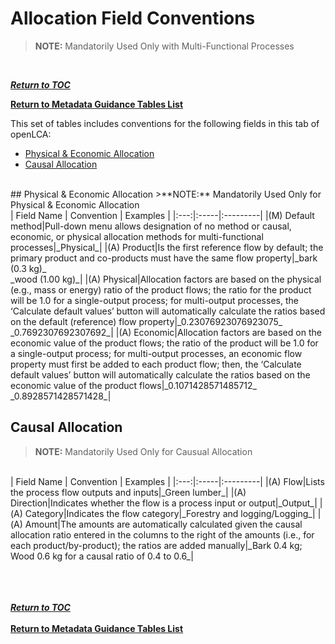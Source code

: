 # Allocation Field Conventions
>**NOTE:** Mandatorily Used Only with Multi-Functional Processes
<br>

[**_Return to TOC_**](../00-sub-handbook-landing.md)

[**Return to Metadata Guidance Tables List**](../02-how-to-publish-in-the-uslci.md#metadata-guidance-tables)

This set of tables includes conventions for the following fields in this tab of openLCA:
- [Physical & Economic Allocation](#physical-and-economic)
- [Causal Allocation](#causal)


<br>
<a id="physical-and-economic"></a> 
## Physical & Economic Allocation
>**NOTE:** Mandatorily Used Only for Physical & Economic Allocation
<br>
| Field Name | Convention | Examples |
|:---:|:-----|:---------|
|(M) Default method|Pull-down menu allows designation of no method or causal, economic, or physical allocation methods for multi-functional processes|_Physical_|
|(A) Product|Is the first reference flow by default; the primary product and co-products must have the same flow property|_bark (0.3 kg)_<br>_wood (1.00 kg)_|
|(A) Physical|Allocation factors are based on the physical (e.g., mass or energy) ratio of the product flows; the ratio for the product will be 1.0 for a single-output process; for multi-output processes, the ‘Calculate default values’ button will automatically calculate the ratios based on the default (reference) flow property|_0.23076923076923075_<br>_0.7692307692307692_|
|(A) Economic|Allocation factors are based on the economic value of the product flows; the ratio of the product will be 1.0 for a single-output process; for multi-output processes, an economic flow property must first be added to each product flow; then, the ‘Calculate default values’ button will automatically calculate the ratios based on the economic value of the product flows|_0.1071428571485712_<br>_0.8928571428571428_|

<br>

<a id="causal"></a> 
## Causal Allocation
>**NOTE:** Mandatorily Used Only for Causual Allocation
<br>
| Field Name | Convention | Examples |
|:---:|:-----|:---------|
|(A) Flow|Lists the process flow outputs and inputs|_Green lumber_|
|(A) Direction|Indicates whether the flow is a process input or output|_Output_|
|(A) Category|Indicates the flow category|_Forestry and logging/Logging_|
|(A) Amount|The amounts are automatically calculated given the causal allocation ratio entered in the columns to the right of the amounts (i.e., for each product/by-product); the ratios are added manually|_Bark 0.4 kg; Wood 0.6 kg for a causal ratio of 0.4 to 0.6_|

<br><br><br>
[**_Return to TOC_**](../00-sub-handbook-landing.md)
<br><br>
[**Return to Metadata Guidance Tables List**](../02-how-to-publish-in-the-uslci.md#metadata-guidance-tables)
<br><br><br>



